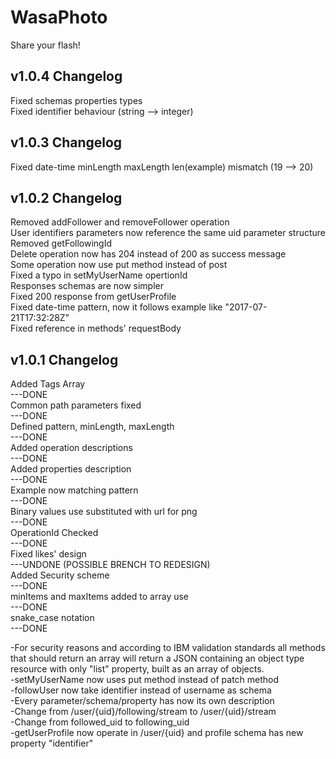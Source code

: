 # WasaPhoto
Share your flash!

## v1.0.4 Changelog
Fixed schemas properties types  
Fixed identifier behaviour (string --> integer)  

## v1.0.3 Changelog
Fixed date-time minLength maxLength len(example) mismatch (19 --> 20)

## v1.0.2 Changelog
Removed addFollower and removeFollower operation   
User identifiers parameters now reference the same uid parameter structure   
Removed getFollowingId   
Delete operation now has 204 instead of 200 as success message   
Some operation now use put method instead of post   
Fixed a typo in setMyUserName opertionId   
Responses schemas are now simpler   
Fixed 200 response from getUserProfile   
Fixed date-time pattern, now it follows example like "2017-07-21T17:32:28Z"   
Fixed reference in methods' requestBody   
   
## v1.0.1 Changelog
Added Tags Array  
---DONE  
Common path parameters fixed  
---DONE  
Defined pattern, minLength, maxLength  
---DONE  
Added operation descriptions  
---DONE  
Added properties description  
---DONE  
Example now matching pattern  
---DONE  
Binary values use substituted with url for png  
---DONE  
OperationId Checked  
---DONE  
Fixed likes' design  
---UNDONE (POSSIBLE BRENCH TO REDESIGN)  
Added Security scheme  
---DONE  
minItems and maxItems added to array use  
---DONE  
snake_case notation  
---DONE  
  
-For security reasons and according to IBM validation standards all methods that should return an array will return a JSON containing an object type resource with only
"list" property, built as an array of objects.  
-setMyUserName now uses put method instead of patch method  
-followUser now take identifier instead of username as schema  
-Every parameter/schema/property has now its own description  
-Change from /user/{uid}/following/stream to /user/{uid}/stream  
-Change from followed_uid to following_uid  
-getUserProfile now operate in /user/{uid} and profile schema has new property "identifier"  


